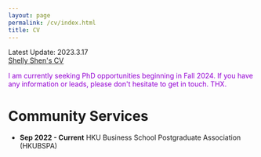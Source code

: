 ```yaml
---
layout: page
permalink: /cv/index.html
title: CV
---
```


Latest Update: 2023.3.17<br>
[Shelly Shen's CV](https://1drv.ms/w/s!AorxkIFLsOaW_UA5nbInRZQilSNL?e=ZNFOmb)
<br>

<font color='DarkViolet'>I am currently seeking PhD opportunities beginning in Fall 2024. If you have any information or leads, please don't hesitate to get in touch. THX.</font>
<br>

# Community Services
- **Sep 2022 - Current** HKU Business School Postgraduate Association (HKUBSPA)
<br>

